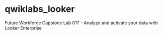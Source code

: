 # qwiklabs_looker
Future Workforce Capstone Lab 017 - Analyze and activate your data with Looker Enterprise